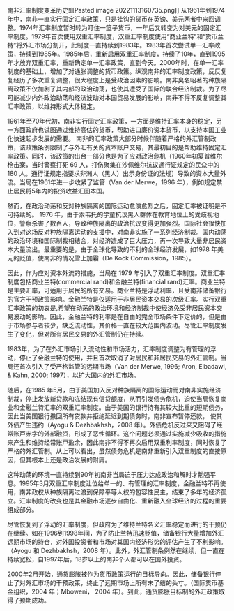 南非汇率制度变革历史![[Pasted image 20221113160735.png]]
从1961年到1974年中，南非一直实行固定汇率政策，只是挂钩的货币在英镑、美元两者中来回调整。1974年汇率制度暂时转为盯住一篮子货币，一年后又转变为对美元的固定汇率制度。1979年首次使用双重汇率制度，双重汇率制度使用“商业兰特”和“货币兰特”将外汇市场分割开，此制度一直持续到1983年。1983年首次尝试单一汇率政策，持续到1985年。1985年后，重新启用双重汇率制度，持续了10年，直到1995年才放弃双重汇率，重新确定单一汇率政策，直到今天。2000年时，在单一汇率制度的基础上，增加了对通胀调整的货币政策。纵观南非的汇率制度政策，反反复复经历了多次重复调整，很大程度上是受政治因素的影响。南非臭名昭著的种族隔离政策不仅加剧了其内部的政治动荡，也使其遭受了国际的联合经济制裁。为了尽可能减少内外政治动荡和经济波动对本国贸易发展的影响，南非不得不反复调整其汇率政策，以维持形式大体稳定。


1961年至70年代初，南非实行固定汇率政策，一方面是维持汇率本身的稳定，另一方面政府也试图通过维持高估的货币，帮助进口廉价资本货币，以支持本国工业化快速起步发展的需要。
南非的汇率政策大部分时候伴随着严格的外汇管制政策，该政策条例限制了与外汇有关的资本账户交易，其最初目的是帮助维持固定汇率政策。同时，该政策的出台一部分也是为了应对政治危机（1960年初夏普维尔枪击案，当时警察打死 69 ⼈，打伤聚集在沙佩维尔抗议通行证规定的⺠众中的 180 ⼈。通行证规定指要求⾮洲⼈（⿊⼈）出⽰⾝份证的法规）导致的资本大量外流。当局在1961年进一步收紧了监管（Van der Merwe，1996 年），例如规定禁止居民将5年内的投资收益汇回本国。

然⽽，在政治动荡和反对种族隔离的国际运动愈演愈烈之后，固定汇率被证明是不可持续的。
1976 年，由于索⻙托的学童抗议⿊⼈群体在教育地位上的受歧视地位，警察杀害了数百⼈，导致种族隔离的政治抗议变得更加强烈。国际社会很快加入到对这场反对种族隔离运动的支援中，对南⾮实施了⼀系列经济制裁。国内动荡的政治环境和国际制裁相结合，对经济造成了巨⼤压力，再一次导致⼤量⾮居⺠资本⼤量流出。最重要的是，由于全球化导致的不利的全球经济发展，如1978 年美元的贬值，使南非的情况雪上加霜（De Kock Commission，1985）。

因此，作为应对资本外流的措施，当局在 1979 年引⼊了双重汇率制度。双重汇率制度包括商业兰特(commercial rand)和⾦融兰特(financial rand)汇率。商业兰特是主要汇率，可适⽤于居⺠的所有交易。商业兰特是浮动利率，且受南⾮储备银行的官⽅⼲预政策影响。⾦融兰特是仅适⽤于⾮居⺠资本交易的次级汇率。实行双重汇率政策的初衷是,希望在动荡的政治环境和经济制裁中使经济免受⾮居⺠资本交易波动的影响。因此，金融兰特的利率是在自由的完全市场条件下定价的，但是由于市场参与者较少，缺乏流动性，其价格一直在较大范围内波动。尽管汇率制度发生了变化，但对所有居民交易的外汇管制仍在持续。

1983年，为了在外汇市场引入流动性和市场活力，汇率制度调整为有管理的浮动，停止了金融兰特的使用，并且首次取消了对居民和非居民交易的外汇管制。当局还首次引入了受严格监管的远期市场（Van der Merwe, 1996; Aron, Elbadawi, & Kahn, 2000; 1997），以扩大国内的外汇市场。

随后，在1985 年5⽉，由于美国加⼊反对种族隔离的国际运动而对南⾮实施经济制裁，停⽌发放新贷款和冻结现有信贷额度，从⽽引发债务危机，迫使当局恢复商业和⾦融兰特汇率的双重汇率制度。由于美国的银行持有其较大比重的短期债务，因此当美国银行撤回所有贷款并拒绝延迟到期债务时，南⾮宣布暂停还款， 使其外债产生违约（Ayogu & Dezhbakhsh，2008 年）。外债危机反过来⼜阻碍了经常账⼾⾚字的外部融资，形成了恶性循环。这个问题必须通过实施减少吸收的措施来产⽣和维持经常账⼾盈余，因此南非不得不再次启用双重利率制度，同时恢复了严格的外汇管制。从上可以看出，虽然债务危机是南非重新引入双重制度的直接原因，但其根本上还是政治发展的附庸。

这种动荡的环境一直持续到90年初南非当局迫于压力达成政治和解时才勉强平息。1995年3月双重汇率制度让位给单一的、有管理的汇率制度，金融兰特不再使用，南非政权从种族隔离过渡到保障平等人权的包容性民主，结束了多年的经济孤立。汇率制度的改变也是其金融市场逐步自由化、重新融入全球经济的过程的重要组成部分。

尽管恢复到了浮动的汇率制度，但政府为了维持兰特名义汇率稳定而进行的干预仍在继续。如在1996到1998年间，为了防止兰特迅速贬值，储备银行大量增加外汇远期市场的持仓，对外国投资者和市场对其国内经济形势的评估产生了不利影响。（Ayogu 和 Dezhbakhsh，2008 年）。此外，外汇管制条例然在继续，但一直在持续宽松，自1997年后，18岁以上的南非个人都可以在国外投资。

2000年2月开始，通货膨胀被作为货币政策运行的目标导向。因此，储备银行停止了对外汇市场的干预政策，终止了远期市场上所有未了结的头寸。（国际货币基⾦组织，2004 年；Mboweni， 2004 年）。到此，通货膨胀目标制的外汇政策取得了预期成功。